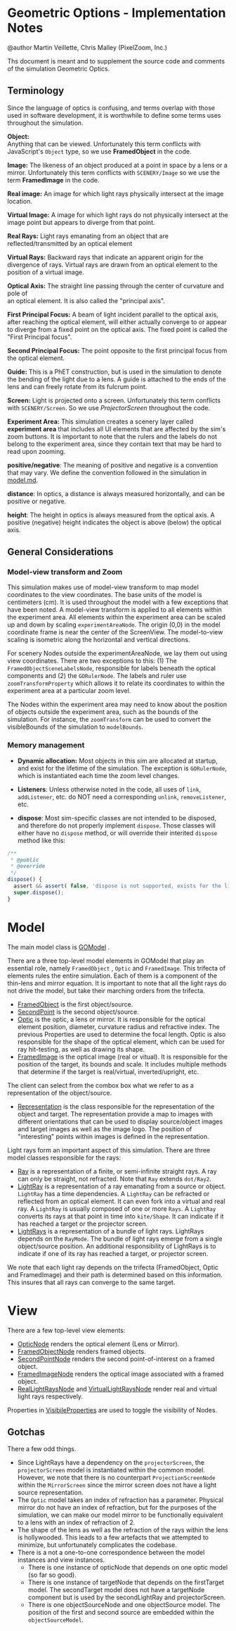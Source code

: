 # Geometric Options - Implementation Notes

@author Martin Veillette, Chris Malley (PixelZoom, Inc.)

Ths document is meant and to supplement the source code and comments of the simulation Geometric Optics.

## Terminology 

Since the language of optics is confusing, and terms overlap with those used in software development, it is
worthwhile to define some terms uses throughout the simulation.

**Object:**  
Anything that can be viewed. Unfortunately this term conflicts with JavaScript's `Object` type, so we 
use **FramedObject** in the code.

**Image:**
The likeness of an object produced at a point in space by a lens or a mirror.
Unfortunately this term conflicts with `SCENERY/Image` so we use the term **FramedImage** in the code.

**Real image:**
An image for which light rays physically intersect at the image location.

**Virtual Image:**
A image for which light rays do not physically intersect at the image point but appears to diverge from that point.

**Real Rays:**
Light rays emanating from an object that are reflected/transmitted by an optical element

**Virtual Rays:**
Backward rays that indicate an apparent origin for the divergence of rays. Virtual rays are drawn from an optical
element to the position of a virtual image.

**Optical Axis:**
The straight line passing through the center of curvature and pole of  
an optical element. It is also called the "principal axis".

**First Principal Focus:**
A beam of light incident parallel to the optical axis, after reaching the optical element, will either actually converge
to or appear to diverge from a fixed point on the optical axis. The fixed point is called the "First Principal focus".

**Second Principal Focus:**
The point opposite to the first principal focus from the optical element.

**Guide:**
This is a PhET construction, but is used in the simulation to denote the bending of the light due to a lens. A guide
is attached to the ends of the lens and can freely rotate from its fulcrum point.

**Screen:**
Light is projected onto a screen. Unfortunately this term conflicts with `SCENERY/Screen`. So we use _ProjectorScreen_
throughout the code.

**Experiment Area:** This simulation creates a scenery layer called **experiment area** that includes all UI elements
that are affected by the sim's zoom buttons. It is important to note that the rulers and the labels do not belong to the
experiment area, since they contain text that may be hard to read upon zooming.

**positive/negative**: The meaning of positive and negative is a convention that may vary. We define the convention
followed in the simulation in [model.md](https://github.com/phetsims/geometric-optics/blob/master/doc/model.md).

**distance**: In optics, a distance is always measured horizontally, and can be positive or negative. 

**height**: The height in optics is always measured from the optical axis. A positive (negative) height indicates the object is above (below) the optical axis.

## General Considerations

### Model-view transform and Zoom

This simulation makes use of model-view transform to map model coordinates to the view coordinates. The base units of
the model is centimeters (cm). It is used throughout the model with a few exceptions that have been noted. A model-view
transform is applied to all elements within the experiment area. All elements within the experiment area can be scaled
up and down by scaling `experimentAreaNode`. The origin (0,0) in the model coordinate frame is near the center of the
ScreenView. The model-to-view scaling is isometric along the horizontal and vertical directions.

For scenery Nodes outside the experimentAreaNode, we lay them out using view coordinates. There are two exceptions to
this:
(1) The `FramedObjectSceneLabelsNode`, responsible for labels beneath the optical components and (2) the `GORulerNode`. The
labels and ruler use `zoomTransformProperty` which allows it to relate its coordinates to within the experiment area at
a particular zoom level.

The Nodes within the experiment area may need to know about the position of objects outside the experiment area, such as
the bounds of the simulation. For instance, the `zoomTransform` can be used to convert the visibleBounds of the
simulation to `modelBounds`.

### Memory management

* **Dynamic allocation:** Most objects in this sim are allocated at startup, and exist for the lifetime of the simulation. 
The exception is `GORulerNode`, which is instantiated each time the zoom level changes. 

* **Listeners**: Unless otherwise noted in the code, all uses of `link`, `addListener`, etc. do NOT need a corresponding
  `unlink`, `removeListener`, etc.

* **dispose**: Most sim-specific classes are not intended to be disposed, and therefore do not properly implement
`dispose`.  Those classes will either have no `dispose` method, or will override their interited `dispose`
method like this:

```js
/**
 * @public
 * @override
 */
dispose() {
  assert && assert( false, 'dispose is not supported, exists for the lifetime of the sim' );
  super.dispose();
}
```

# Model

The main model class
is [GOModel](https://github.com/phetsims/geometric-optics/blob/master/js/common/model/GeometricOpticsModel.js)
.

There are a three top-level model elements in GOModel that play an essential role, namely `FramedObject`
, `Optic` and `FramedImage`. This trifecta of elements rules the entire simulation. Each of them is a component of the
thin-lens and mirror equation. It is important to note that all the light rays do not drive the model, but take their
marching orders from the trifecta.

* [FramedObject](https://github.com/phetsims/geometric-optics/blob/master/js/common/model/SourceObject.js) is the first
  object/source.
* [SecondPoint](https://github.com/phetsims/geometric-optics/blob/master/js/common/model/SecondSource.js) is the second
  object/source.
* [Optic](https://github.com/phetsims/geometric-optics/blob/master/js/common/model/Optic.js) is the optic, a lens or
  mirror. It is responsible for the optical element position, diameter, curvature radius and refractive index. The
  previous Properties are used to determine the focal length. Optic is also responsible for the shape of the optical
  element, which can be used for ray hit-testing, as well as drawing its shape.
* [FramedImage](https://github.com/phetsims/geometric-optics/blob/master/js/common/model/Target.js) is the optical image (real or vitual). It is responsible for the
  position of the target, its bounds and scale. It includes multiple methods that determine if the target is
  real/virtual, inverted/upright, etc.

The client can select from the combox box what we refer to as a representation of the object/source.

* [Representation](https://github.com/phetsims/geometric-optics/blob/master/js/common/model/Representation.js) is the
  class responsible for the representation of the object and target. The representation provide a map to images with
  different orientations that can be used to display source/object images and target images as well as the image logo.
  The position of "interesting" points within images is defined in the representation.

Light rays form an important aspect of this simulation. There are three model classes responsible for the rays:

* [Ray](https://github.com/phetsims/geometric-optics/blob/master/js/common/model/Ray.js) is a representation of a
  finite, or semi-infinite straight rays. A ray can only be straight, not refracted. Note that `Ray` extends `dot/Ray2`.
* [LightRay](https://github.com/phetsims/geometric-optics/blob/master/js/common/model/LightRay.js) is a representation
  of a ray emanating from a source or object. `LightRay` has a time dependencies. A `LightRay` can be refracted or
  reflected from an optical element. It can even fork into a virtual and real ray. A `LightRay` is usually composed of one or more
  `Rays`. A `LightRay` converts its rays at that point in time into `kite/Shape`. It can indicate if it has reached a target
  or the projector screen.
* [LightRays](https://github.com/phetsims/geometric-optics/blob/master/js/common/model/LightRays.js) is a representation
  of a bundle of light rays. LightRays depends on the `RayMode`. The bundle of light rays emerge from a single
  object/source position. An additional responsibility of LightRays is to indicate if one of its ray has reached a
  target, or projector screen.

We note that each light ray depends on the trifecta (FramedObject, Optic and FramedImage) and their path is determined based
on this information. This insures that all rays can converge to the same target.

# View

There are a few top-level view elements:

* [OpticNode](https://github.com/phetsims/geometric-optics/blob/master/js/common/view/OpticNode.js) renders
  the optical element (Lens or Mirror).
* [FramedObjectNode](https://github.com/phetsims/geometric-optics/blob/master/js/common/view/SourceObjectNode.js) renders framed objects.
* [SecondPointNode](https://github.com/phetsims/geometric-optics/blob/master/js/common/view/SecondSourceNode.js) renders the second point-of-interest on a framed object.
* [FramedImageNode](https://github.com/phetsims/geometric-optics/blob/master/js/common/view/FramedImageNode.js) renders
  the optical image associated with a framed object.
* [RealLightRaysNode](https://github.com/phetsims/geometric-optics/blob/master/js/common/view/RealLightRaysNode.js) and 
[VirtualLightRaysNode](https://github.com/phetsims/geometric-optics/blob/master/js/common/view/VirtualLightRaysNode.js)
  render real and virtual light rays respectively.

Properties in [VisibileProperties](https://github.com/phetsims/geometric-optics/blob/master/js/common/view/VisibleProperties.js) are used to toggle the visibility of Nodes.

## Gotchas

There a few odd things.

* Since LightRays have a dependency on the `projectorScreen`, the `projectorScreen` model is instantiated within the
  common model. However, we note that there is no counterpart `ProjectionScreenNode` within the `MirrorScreen` since the
  mirror screen does not have a light source representation.
* The `Optic` model takes an index of refraction has a parameter. Physical mirror do not have an index of refraction,
  but for the purposes of the simulation, we can make our model mirror to be functionally equivalent to a lens with an
  index of refraction of 2.
* The shape of the lens as well as the refraction of the rays within the lens is hollywooded. This leads to a few
  artefacts that we attempted to minimize, but unfortunately complicates the codebase.
* There is a not a one-to-one correspondence between the model instances and view instances.
    - There is one instance of opticNode that depends on one optic model (so far so good).
    - There is one instance of targetNode that depends on the firstTarget model. The secondTarget model does not have a
      targetNode component but is used by the secondLightRay and projectorScreen.
    - There is one objectSourceNode and one objectSource model. The position of the first and second source are embedded
      within the `objectSourceModel`.

